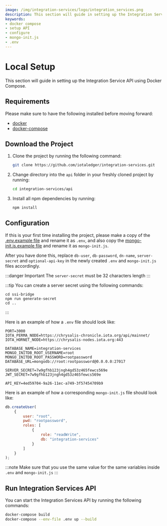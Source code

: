 ```yaml
---
image: /img/integration-services/logo/integration_services.png
description: This section will guide in setting up the Integration Service API using Docker Compose.
keywords:
- docker compose
- setup API
- configure
- mongo-init.js
- .env
---
```


# Local Setup

This section will guide in setting up the Integration Service API using Docker Compose.

## Requirements

Please make sure to have the following installed before moving forward:

* [docker](https://docs.docker.com/get-docker/)
* [docker-compose](https://docs.docker.com/compose/install/)

## Download the Project

1. Clone the project by running the following command:

    ```bash
    git clone https://github.com/iotaledger/integration-services.git
    ```

2. Change directory into the `api` folder in your freshly cloned project by running:

    ```bash
    cd integration-services/api
    ```
    
3. Install all npm dependencies by running:

    ```bash
    npm install
    ```

## Configuration

If this is your first time installing the project, please make a copy of
the [.env.example file](https://github.com/iotaledger/integration-services/blob/master/api/.env.example) and rename it
as `.env`, and also copy
the [mongo-init.js.example file](https://github.com/iotaledger/integration-services/blob/master/api/mongo-init.js.example)
and rename it as `mongo-init.js`.

After you have done this, replace `db-user`, `db-password`, `dn-name`, `server-secret` and `optional-api-key` in the
newly created `.env` and `mongo-init.js` files accordingly.

:::danger
Important The `server-secret` must be 32 characters length
:::


:::tip You can create a server secret using the following commands:
```
cd ssi-bridge
npm run generate-secret
cd ..
```
:::

Here is an example of how a `.env` file should look like:

````dotenv
PORT=3000
IOTA_PERMA_NODE=https://chrysalis-chronicle.iota.org/api/mainnet/
IOTA_HORNET_NODE=https://chrysalis-nodes.iota.org:443

DATABASE_NAME=integration-services
MONGO_INITDB_ROOT_USERNAME=root
MONGO_INITDB_ROOT_PASSWORD=rootpassword
DATABASE_URL=mongodb://root:rootpassword@0.0.0.0:27017

SERVER_SECRET=7w9gfhb123jngh4gd53z465fewcs569e
JWT_SECRET=7w9gfhb123jngh4gd53z465fewcs569e

API_KEY=4ed59704-9a26-11ec-a749-3f57454709b9
````

Here is an example of how a corresponding `mongo-init.js` file should look like:

````javascript
db.createUser(
    {
        user: "root",
        pwd: "rootpassword",
        roles: [
            {
                role: "readWrite",
                db: "integration-services"
            }
        ]
    }
);
````

:::note
Make sure that you use the same value for the same variables inside `.env` and `mongo-init.js`
:::

## Run Integration Services API

You can start the Integration Services API by running the following commands:

```bash
docker-compose build
docker-compose --env-file .env up --build
```




